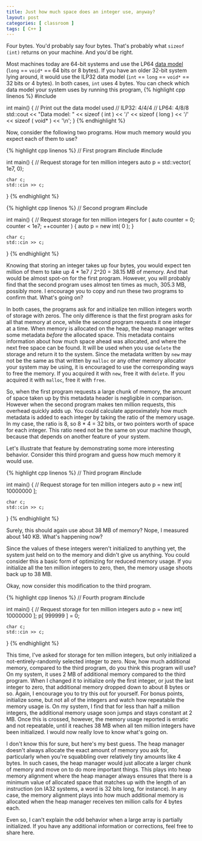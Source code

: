 ```yaml
---
title: Just how much space does an integer use, anyway?
layout: post
categories: [ classroom ]
tags: [ C++ ]
---
```


Four bytes.
You'd probably say four bytes.
That's probably what `sizeof (int)` returns on your machine.
And you'd be right.

Most machines today are 64-bit systems and use the LP64 [data model](http://en.cppreference.com/w/cpp/language/types#Data_models) (`long` == `void*` == 64 bits or 8 bytes).
If you have an older 32-bit system lying around, it would use the ILP32 data model (`int` == `long` == `void*` == 32 bits or 4 bytes).
In both cases, `int` uses 4 bytes.
You can check which data model your system uses by running this program,
{% highlight cpp linenos %}
#include <iostream>

int main()
{
    // Print out the data model used
    // ILP32: 4/4/4
    // LP64: 4/8/8
    std::cout << "Data model: " << sizeof ( int ) << '/'
                                << sizeof ( long ) << '/'
                                << sizeof ( void* ) << '\n';
}
{% endhighlight %}

Now, consider the following two programs.
How much memory would you expect each of them to use?

{% highlight cpp linenos %}
// First program
#include <iostream>
#include <vector>

int main()
{
    // Request storage for ten million integers
    auto p = std::vector<int>( 1e7, 0);

    char c;
    std::cin >> c;
}
{% endhighlight %}

{% highlight cpp linenos %}
// Second program
#include <iostream>

int main()
{
    // Request storage for ten million integers
    for ( auto counter = 0; counter < 1e7; ++counter ) {
        auto p = new int( 0 );
    }

    char c;
    std::cin >> c;
}
{% endhighlight %}

Knowing that storing an integer takes up four bytes, you would expect ten million of them to take up 4 * 1e7 / 2^20 = 38.15 MB of memory.
And that would be almost spot-on for the first program.
However, you will probably find that the second program uses almost ten times as much, 305.3 MB, possibly more.
I encourage you to copy and run these two programs to confirm that.
What's going on?

In both cases, the programs ask for and initialize ten million integers worth of storage with zeros.
The only difference is that the first program asks for all that memory at once, while the second program requests it one integer at a time.
When memory is allocated on the heap, the heap manager writes some metadata *before* the allocated space.
This metadata contains information about how much space ahead was allocated, and where the next free space can be found.
It will be used when you use `delete` the storage and return it to the system.
Since the metadata written by `new` may not be the same as that written by `malloc` or any other memory allocator your system may be using, it is encouraged to use the corresponding ways to free the memory.
If you acquired it with `new`, free it with `delete`.
If you acquired it with `malloc`, free it with `free`.

So, when the first program requests a large chunk of memory, the amount of space taken up by this metadata header is negligible in comparison.
However when the second program makes ten million requests, this overhead quickly adds up.
You could calculate approximately how much metadata is added to each integer by taking the ratio of the memory usage.
In my case, the ratio is 8, so 8 * 4 = 32 bits, or two pointers worth of space for each integer.
This ratio need not be the same on your machine though, because that depends on another feature of your system.

Let's illustrate that feature by demonstrating some more interesting behavior.
Consider this third program and guess how much memory it would use.

{% highlight cpp linenos %}
// Third program
#include <iostream>

int main()
{
    // Request storage for ten million integers
    auto p = new int[ 10000000 ];

    char c;
    std::cin >> c;
}
{% endhighlight %}

Surely, this should again use about 38 MB of memory?
Nope, I measured about 140 KB.
What's happening now?

Since the values of these integers weren't initialized to anything yet, the system just held on to the memory and didn't give us anything.
You could consider this a basic form of optimizing for reduced memory usage.
If you initialize all the ten million integers to zero, then, the memory usage shoots back up to 38 MB.

Okay, now consider this modification to the third program.

{% highlight cpp linenos %}
// Fourth program
#include <iostream>

int main()
{
    // Request storage for ten million integers
    auto p = new int[ 10000000 ];
    p[ 999999 ] = 0;

    char c;
    std::cin >> c;
}
{% endhighlight %}

This time, I've asked for storage for ten million integers, but only initialized a not-entirely-randomly selected integer to zero.
Now, how much additional memory, compared to the third program, do you think this program will use?
On my system, it uses 2 MB of additional memory compared to the third program.
When I changed it to initialize only the first integer, or just the last integer to zero, that additional memory dropped down to about 8 bytes or so.
Again, I encourage you to try this out for yourself.
For bonus points, initialize some, but not all of the integers and watch how repeatable the memory usage is.
On my system, I find that for less than half a million integers, the additional memory usage soon jumps and stays constant at 2 MB.
Once this is crossed, however, the memory usage reported is erratic and not repeatable, until it reaches 38 MB when all ten million integers have been initialized.
I would now really love to know what's going on.

I don't know this for sure, but here's my best guess.
The heap manager doesn't always allocate the exact amount of memory you ask for, particularly when you're squabbling over relatively tiny amounts like 4 bytes.
In such cases, the heap manager would just allocate a larger chunk of memory and move on to do more important things.
This plays into heap memory alignment where the heap manager always ensures that there is a minimum value of allocated space that matches up with the length of an instruction (on IA32 systems, a word is 32 bits long, for instance).
In any case, the memory alignment plays into how much additional memory is allocated when the heap manager receives ten million calls for 4 bytes each.

Even so, I can't explain the odd behavior when a large array is partially initialized.
If you have any additional information or corrections, feel free to share here.

